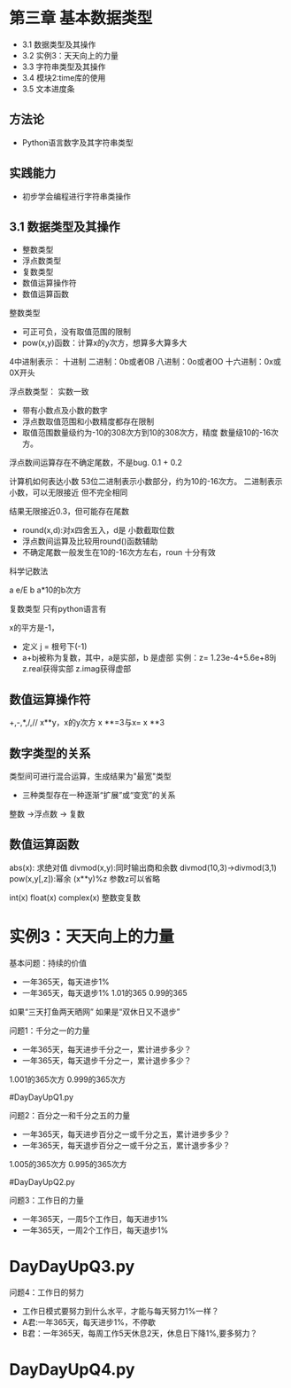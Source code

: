 
# 第三章 基本数据类型

- 3.1 数据类型及其操作
- 3.2 实例3：天天向上的力量
- 3.3 字符串类型及其操作
- 3.4 模块2:time库的使用
- 3.5 文本进度条

## 方法论
 - Python语言数字及其字符串类型
## 实践能力
 - 初步学会编程进行字符串类操作


##  3.1 数据类型及其操作

- 整数类型
- 浮点数类型
- 复数类型
- 数值运算操作符
- 数值运算函数

整数类型
- 可正可负，没有取值范围的限制
- pow(x,y)函数：计算x的y次方，想算多大算多大

4中进制表示：
十进制
二进制：0b或者0B
八进制：0o或者0O
十六进制：0x或0X开头


浮点数类型：
实数一致
- 带有小数点及小数的数字
- 浮点数取值范围和小数精度都存在限制
- 取值范围数量级约为-10的308次方到10的308次方，精度
数量级10的-16次方。

浮点数间运算存在不确定尾数，不是bug.
0.1 + 0.2

计算机如何表达小数  53位二进制表示小数部分，约为10的-16次方。
二进制表示小数，可以无限接近
但不完全相同

结果无限接近0.3，但可能存在尾数

- round(x,d):对x四舍五入，d是
小数截取位数
- 浮点数间运算及比较用round()函数辅助
- 不确定尾数一般发生在10的-16次方左右，roun
十分有效


科学记数法

a e/E b a*10的b次方

复数类型
只有python语言有

x的平方是-1，
- 定义 j = 根号下(-1)
- a+bj被称为复数，其中，a是实部，b
是虚部
实例：z= 1.23e-4+5.6e+89j
z.real获得实部
z.imag获得虚部

## 数值运算操作符

+,-,*,/,//
x**y，x的y次方
x **=3与x= x **3

## 数字类型的关系
类型间可进行混合运算，生成结果为"最宽"类型

- 三种类型存在一种逐渐“扩展”或“变宽”的关系

整数 ->浮点数 -> 复数


## 数值运算函数

abs(x): 求绝对值
divmod(x,y):同时输出商和余数 divmod(10,3)->divmod(3,1)
pow(x,y[,z]):幂余 (x**y)%z 参数z可以省略

int(x)
float(x)
complex(x) 整数变复数


# 实例3：天天向上的力量

基本问题：持续的价值


- 一年365天，每天进步1%
- 一年365天，每天退步1%
1.01的365
0.99的365

如果“三天打鱼两天晒网”
如果是“双休日又不退步”



问题1：千分之一的力量
- 一年365天，每天进步千分之一，累计进步多少？
- 一年365天，每天退步千分之一，累计退步多少？

1.001的365次方
0.999的365次方

#DayDayUpQ1.py

问题2：百分之一和千分之五的力量
- 一年365天，每天进步百分之一或千分之五，累计进步多少？
- 一年365天，每天退步百分之一或千分之五，累计退步多少？

1.005的365次方
0.995的365次方

#DayDayUpQ2.py

问题3：工作日的力量
- 一年365天，一周5个工作日，每天进步1%
- 一年365天，一周2个工作日，每天退步1%

# DayDayUpQ3.py

问题4：工作日的努力

- 工作日模式要努力到什么水平，才能与每天努力1%一样？
- A君:一年365天，每天进步1%，不停歇
- B君：一年365天，每周工作5天休息2天，休息日下降1%,要多努力？

# DayDayUpQ4.py
















































